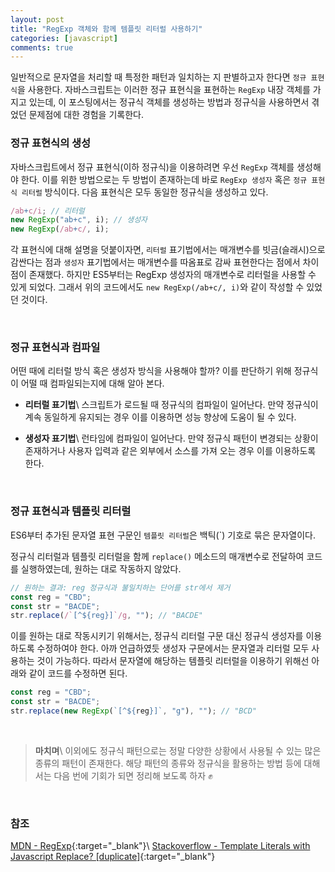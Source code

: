```yaml
---
layout: post
title: "RegExp 객체와 함께 템플릿 리터럴 사용하기"
categories: [javascript]
comments: true
---
```


일반적으로 문자열을 처리할 때 특정한 패턴과 일치하는 지 판별하고자 한다면 `정규 표현식`을 사용한다. 자바스크립트는 이러한 정규 표현식을 표현하는 `RegExp` 내장 객체를 가지고 있는데, 이 포스팅에서는 정규식 객체를 생성하는 방법과 정규식을 사용하면서 겪었던 문제점에 대한 경험을 기록한다.

<!--more-->

### 정규 표현식의 생성

자바스크립트에서 정규 표현식(이하 정규식)을 이용하려면 우선 `RegExp` 객체를 생성해야 한다. 이를 위한 방법으로는 두 방법이 존재하는데 바로 `RegExp 생성자` 혹은 `정규 표현식 리터럴` 방식이다. 다음 표현식은 모두 동일한 정규식을 생성하고 있다.

```js
/ab+c/i; // 리터럴
new RegExp("ab+c", i); // 생성자
new RegExp(/ab+c/, i);
```

각 표현식에 대해 설명을 덧붙이자면, `리터럴` 표기법에서는 매개변수를 빗금(슬래시)으로 감싼다는 점과 `생성자` 표기법에서는 매개변수를 따옴표로 감싸 표현한다는 점에서 차이점이 존재했다. 하지만 ES5부터는 RegExp 생성자의 매개변수로 리터럴을 사용할 수 있게 되었다. 그래서 위의 코드에서도 `new RegExp(/ab+c/, i)`와 같이 작성할 수 있었던 것이다.

<br>

### 정규 표현식과 컴파일

어떤 때에 리터럴 방식 혹은 생성자 방식을 사용해야 할까? 이를 판단하기 위해 정규식이 어떨 때 컴파일되는지에 대해 알아 본다.

- **리터럴 표기법**\\
  스크립트가 로드될 때 정규식의 컴파일이 일어난다. 만약 정규식이 계속 동일하게 유지되는 경우 이를 이용하면 성능 향상에 도움이 될 수 있다.

- **생성자 표기법**\\
  런타임에 컴파일이 일어난다. 만약 정규식 패턴이 변경되는 상황이 존재하거나 사용자 입력과 같은 외부에서 소스를 가져 오는 경우 이를 이용하도록 한다.

<br>

### 정규 표현식과 템플릿 리터럴

ES6부터 추가된 문자열 표현 구문인 `템플릿 리터럴`은 백틱(\`) 기호로 묶은 문자열이다.

정규식 리터럴과 템플릿 리터럴을 함께 `replace()` 메소드의 매개변수로 전달하여 코드를 실행하였는데, 원하는 대로 작동하지 않았다.

```js
// 원하는 결과: reg 정규식과 불일치하는 단어를 str에서 제거
const reg = "CBD";
const str = "BACDE";
str.replace(/`[^${reg}]`/g, ""); // "BACDE"
```

이를 원하는 대로 작동시키기 위해서는, 정규식 리터럴 구문 대신 정규식 생성자를 이용하도록 수정하여야 한다. 아까 언급하였듯 생성자 구문에서는 문자열과 리터럴 모두 사용하는 것이 가능하다. 따라서 문자열에 해당하는 템플릿 리터럴을 이용하기 위해선 아래와 같이 코드를 수정하면 된다.

```js
const reg = "CBD";
const str = "BACDE";
str.replace(new RegExp(`[^${reg}]`, "g"), ""); // "BCD"
```

<br>

> **마치며**\\
> 이외에도 정규식 패턴으로는 정말 다양한 상황에서 사용될 수 있는 많은 종류의 패턴이 존재한다. 해당 패턴의 종류와 정규식을 활용하는 방법 등에 대해서는 다음 번에 기회가 되면 정리해 보도록 하자 ✊

<br>

### 참조

[MDN - RegExp](https://developer.mozilla.org/ko/docs/Web/JavaScript/Reference/Global_Objects/RegExp){:target="\_blank"}\\
[Stackoverflow - Template Literals with Javascript Replace? [duplicate]](https://stackoverflow.com/questions/51863348/template-literals-with-javascript-replace){:target="\_blank"}

